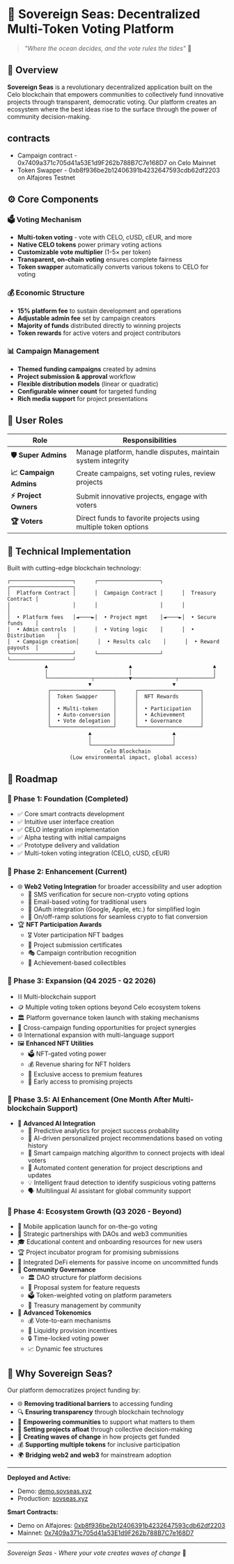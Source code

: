 # 🌊 Sovereign Seas: Decentralized Multi-Token Voting Platform

> *"Where the ocean decides, and the vote rules the tides"* 🌊

## 🚀 Overview

**Sovereign Seas** is a revolutionary decentralized application built on the Celo blockchain that empowers communities to collectively fund innovative projects through transparent, democratic voting. Our platform creates an ecosystem where the best ideas rise to the surface through the power of community decision-making.

## contracts
- Campaign contract - 0x7409a371c705d41a53E1d9F262b788B7C7e168D7 on Celo Mainnet
- Token Swapper - 0xb8f936be2b12406391b4232647593cdb62df2203 on Alfajores Testnet

## ⚙️ Core Components

### 🗳️ Voting Mechanism
- **Multi-token voting** - vote with CELO, cUSD, cEUR, and more
- **Native CELO tokens** power primary voting actions
- **Customizable vote multiplier** (1-5× per token)
- **Transparent, on-chain voting** ensures complete fairness
- **Token swapper** automatically converts various tokens to CELO for voting

### 💰 Economic Structure
- **15% platform fee** to sustain development and operations
- **Adjustable admin fee** set by campaign creators
- **Majority of funds** distributed directly to winning projects
- **Token rewards** for active voters and project contributors

### 📊 Campaign Management
- **Themed funding campaigns** created by admins
- **Project submission & approval** workflow
- **Flexible distribution models** (linear or quadratic)
- **Configurable winner count** for targeted funding
- **Rich media support** for project presentations

## 👥 User Roles

| Role | Responsibilities |
|------|-----------------|
| **🛡️ Super Admins** | Manage platform, handle disputes, maintain system integrity |
| **📈 Campaign Admins** | Create campaigns, set voting rules, review projects |
| **⚡ Project Owners** | Submit innovative projects, engage with voters |
| **🏆 Voters** | Direct funds to favorite projects using multiple token options |

## 🔧 Technical Implementation

Built with cutting-edge blockchain technology:

```
┌────────────────────┐      ┌────────────────────┐      ┌────────────────────┐
│  Platform Contract │      │  Campaign Contract │      │  Treasury Contract │
│                    │      │                    │      │                    │
│  • Platform fees   │◄────►│  • Project mgmt    │◄────►│  • Secure funds    │
│  • Admin controls  │      │  • Voting logic    │      │  • Distribution    │
│  • Campaign creation│      │  • Results calc    │      │  • Reward payouts  │
└────────────────────┘      └────────────────────┘      └────────────────────┘
            ▲                          ▲                          ▲
            │                          │                          │
            └──────────────┬───────────▼──────────────┬───────────┘
                          ▼                          ▼
             ┌────────────────────┐      ┌────────────────────┐
             │  Token Swapper     │      │  NFT Rewards       │
             │                    │      │                    │
             │  • Multi-token     │      │  • Participation   │
             │  • Auto-conversion │      │  • Achievement     │
             │  • Vote delegation │      │  • Governance      │
             └────────────────────┘      └────────────────────┘
                          ▲                          ▲
                          │                          │
                          └──────────────────────────┘
                               Celo Blockchain
                    (Low environmental impact, global access)
```

## 📅 Roadmap

### 🌊 Phase 1: Foundation (Completed)
- ✅ Core smart contracts development
- ✅ Intuitive user interface creation
- ✅ CELO integration implementation
- ✅ Alpha testing with initial campaigns
- ✅ Prototype delivery and validation
- ✅ Multi-token voting integration (CELO, cUSD, cEUR)

### 🌊 Phase 2: Enhancement (Current)
- 🌐 **Web2 Voting Integration** for broader accessibility and user adoption
  - 📱 SMS verification for secure non-crypto voting options
  - 📧 Email-based voting for traditional users
  - 🔑 OAuth integration (Google, Apple, etc.) for simplified login
  - 🔄 On/off-ramp solutions for seamless crypto to fiat conversion
- 🏆 **NFT Participation Awards**
  - 🎖️ Voter participation NFT badges
  - 🌟 Project submission certificates
  - 🎭 Campaign contribution recognition
  - 🏅 Achievement-based collectibles

### 🌊 Phase 3: Expansion (Q4 2025 - Q2 2026)
- ⛓️ Multi-blockchain support
- 🪙 Multiple voting token options beyond Celo ecosystem tokens
- 🏛️ Platform governance token launch with staking mechanisms
- 🌉 Cross-campaign funding opportunities for project synergies
- 🌐 International expansion with multi-language support
- 🖼️ **Enhanced NFT Utilities**
  - 🗳️ NFT-gated voting power
  - 💰 Revenue sharing for NFT holders
  - 🔐 Exclusive access to premium features
  - 🎁 Early access to promising projects

### 🌊 Phase 3.5: AI Enhancement (One Month After Multi-blockchain Support)
- 🧠 **Advanced AI Integration**
  - 🔮 Predictive analytics for project success probability
  - 🤖 AI-driven personalized project recommendations based on voting history
  - 🎯 Smart campaign matching algorithm to connect projects with ideal voters
  - 📝 Automated content generation for project descriptions and updates
  - 💡 Intelligent fraud detection to identify suspicious voting patterns
  - 🗣️ Multilingual AI assistant for global community support

### 🌊 Phase 4: Ecosystem Growth (Q3 2026 - Beyond)
- 📱 Mobile application launch for on-the-go voting
- 🤝 Strategic partnerships with DAOs and web3 communities
- 🎓 Educational content and onboarding resources for new users
- 🏆 Project incubator program for promising submissions
- 💸 Integrated DeFi elements for passive income on uncommitted funds
- 🌊 **Community Governance**
  - 🏛️ DAO structure for platform decisions
  - 📜 Proposal system for feature requests
  - 🗳️ Token-weighted voting on platform parameters
  - 💼 Treasury management by community
- 🌟 **Advanced Tokenomics**
  - 💰 Vote-to-earn mechanisms
  - 🔄 Liquidity provision incentives
  - 🔒 Time-locked voting power
  - 📈 Dynamic fee structures

## 💎 Why Sovereign Seas?

Our platform democratizes project funding by:

- 🌐 **Removing traditional barriers** to accessing funding
- 🔍 **Ensuring transparency** through blockchain technology
- 🤝 **Empowering communities** to support what matters to them
- 🚢 **Setting projects afloat** through collective decision-making
- 🌊 **Creating waves of change** in how projects get funded
- 💰 **Supporting multiple tokens** for inclusive participation
- 🌍 **Bridging web2 and web3** for mainstream adoption

---

**Deployed and Active:**
- Demo: [demo.sovseas.xyz](https://demo.sovseas.xyz)
- Production: [sovseas.xyz](https://sovseas.xyz)

**Smart Contracts:**
- Demo on Alfajores: [0xb8f936be2b12406391b4232647593cdb62df2203](https://alfajores.celoscan.io/address/0xb8f936be2b12406391b4232647593cdb62df2203)
- Mainnet: [0x7409a371c705d41a53E1d9F262b788B7C7e168D7](https://celoscan.io/address/0x7409a371c705d41a53E1d9F262b788B7C7e168D7)

---

*Sovereign Seas - Where your vote creates waves of change* 🌊
